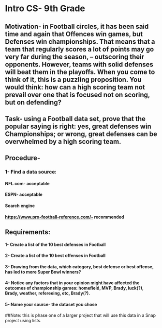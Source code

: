 # Intro CS- 9th Grade
## Motivation- in Football circles, it has been said time and again that Offences win games, but Defenses win championships. That means that a team that regularly scores a lot of points may go very far during the season, – outscoring their opponents. However, teams with solid defenses will beat them in the playoffs. When you come to think of it, this is a puzzling proposition. You would think: how can a high scoring team not prevail over one that is focused not on scoring, but on defending?
## Task- using a Football data set, prove that the popular saying is right: yes, great defenses win Championships; or wrong, great defenses can be overwhelmed by a high scoring team.
## Procedure- 
### 1- Find a data source:
#### NFL.com- acceptable
#### ESPN- acceptable
#### Search engine
#### https://www.pro-football-reference.com/- recommended
## Requirements:
#### 1- Create a list of the 10 best defenses in Football
#### 2- Create a list of the 10 best offenses in Football
#### 3- Drawing from the data, which category, best defense or best offense, has led to more Super Bowl winners?
#### 4- Notice any factors that in your opinion might have affected the outcomes of championship games: homefield, MVP, Brady, luck(?), Brady, weather, refereeing, etc, Brady(?).
#### 5- Name your source- the dataset you chose
##Note: this is phase one of a larger project that will use this data in a Snap project using lists.



